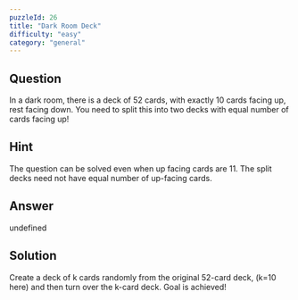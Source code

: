 ```yaml
---
puzzleId: 26
title: "Dark Room Deck"
difficulty: "easy"
category: "general"
---
```


## Question
In a dark room, there is a deck of 52 cards, with exactly 10 cards facing up, rest facing down. You need to split this into two decks with equal number of cards facing up!

## Hint
The question can be solved even when up facing cards are 11. The split decks need not have equal number of up-facing cards.


## Answer
undefined

## Solution
Create a deck of k cards randomly from the original 52-card deck, (k=10 here) and then turn over the k-card deck. Goal is achieved!

